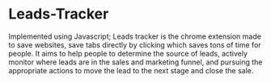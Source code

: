 # Leads-Tracker
Implemented using Javascript; Leads tracker is the chrome extension made to save
websites, save tabs directly by clicking which saves tons of time for people.
It aims to help people to determine the source of leads, actively monitor where 
leads are in the sales and marketing funnel, and pursuing the appropriate actions 
to move the lead to the next stage and close the sale.
